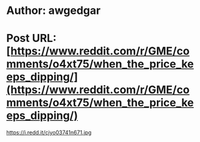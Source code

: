 # Author: awgedgar
# Post URL: [https://www.reddit.com/r/GME/comments/o4xt75/when_the_price_keeps_dipping/](https://www.reddit.com/r/GME/comments/o4xt75/when_the_price_keeps_dipping/)


https://i.redd.it/cjyo03741n671.jpg